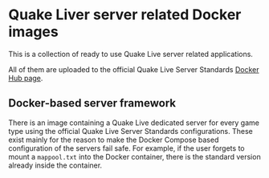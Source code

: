 # Quake Liver server related Docker images

This is a collection of ready to use Quake Live server related applications.

All of them are uploaded to the official Quake Live Server Standards [Docker Hub page](https://hub.docker.com/u/quakeliveserverstandards).

## Docker-based server framework

There is an image containing a Quake Live dedicated server for every game type using the official Quake Live Server Standards configurations. These exist mainly for the reason to make the Docker Compose based configuration of the servers fail safe. For example, if the user forgets to mount a `mappool.txt` into the Docker container, there is the standard version already inside the container.

